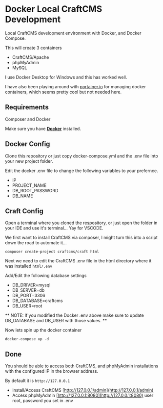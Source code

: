 # Docker Local CraftCMS Development

Local CraftCMS development environment with Docker, and Docker Compose.

This will create 3 containers

-   CraftCMS/Apache
-   phpMyAdmin
-   MySQL

I use Docker Desktop for Windows and this has worked well.

I have also been playing around with [portainer.io](https://www.portainer.io/) for managing docker containers, which seems pretty cool but not needed here.

## Requirements

Composer and Docker

Make sure you have [**Docker**](https://www.docker.com/) installed.

## Docker Config

Clone this repository or just copy docker-compose.yml and the .env file into your new project folder.

Edit the docker .env file to change the following variables to your prefernce.

-   IP
-   PROJECT_NAME
-   DB_ROOT_PASSWORD
-   DB_NAME

## Craft Config

Open a terminal where you cloned the respository, or just open the folder in your IDE and use it's terminal... Yay for VSCODE.

We first want to install CraftCMS via composer, I might turn this into a script down the road to automate it...

`composer create-project craftcms/craft html`

Next we need to edit the CraftCMS .env file in the html directory where it was installed `html/.env`

Add/Edit the following database settings

-   DB_DRIVER=mysql
-   DB_SERVER=db
-   DB_PORT=3306
-   DB_DATABASE=craftcms
-   DB_USER=root

** NOTE: If you modified the Docker .env above make sure to update DB_DATABASE and DB_USER with those values. **

Now lets spin up the docker container

`docker-compose up -d`

## Done

You should be able to access both CraftCMS, and phpMyAdmin installations with the configured IP in the browser address. 

By default it is `http://127.0.0.1`

-   Install/Access CraftCMS [http://127.0.0.1/admin](http://127.0.0.1/admin)
-   Access phpMyAdmin [http://127.0.0.1:8080](http://127.0.0.1:8080) user root, password you set in .env
